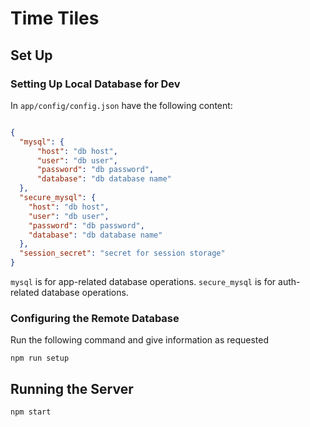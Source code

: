 # Time Tiles

## Set Up

### Setting Up Local Database for Dev

In `app/config/config.json` have the following content:

```json

{
  "mysql": {
      "host": "db host",
      "user": "db user",
      "password": "db password",
      "database": "db database name"
  },
  "secure_mysql": {
    "host": "db host",
    "user": "db user",
    "password": "db password",
    "database": "db database name"
  },
  "session_secret": "secret for session storage"
}

```

`mysql` is for app-related database operations. `secure_mysql` is for auth-related database operations.

### Configuring the Remote Database

Run the following command and give information as requested

```
npm run setup

```

## Running the Server

```
npm start

```
